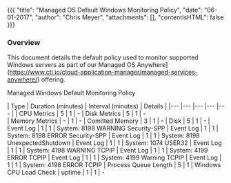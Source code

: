 {{{
  "title": "Managed OS Default Windows Monitoring Policy",
  "date": "06-01-2017",
  "author": "Chris Meyer",
  "attachments": [],
  "contentIsHTML": false
}}}

### Overview
This document details the default policy used to monitor supported Windows servers as part of our Managed OS Anywhere](https://www.ctl.io/cloud-application-manager/managed-services-anywhere/) offering. 


Managed Windows Default Monitoring Policy

| Type 	| Duration (minutes)   	| Interval (minutes)   	| Details |
|---	|---	|---	|---	|---	|
| CPU Metrics	| 5   	| 1   	| -
| Disk Metrics	| 5    	| 1   	| -  
| Memory Metrics	| -    	| 1   	| -
| Comitted Memory	| 3    	| 1   	| -
| Disk	| 5    	| 1   	| -
| Event Log | 1    	| 1   	| System: 8198 WARNING Security-SPP
| Event Log | 1    	| 1   	| System: 8198 ERROR Security-SPP
| Event Log | 1    	| 1   	| System: 8198 UnexpectedShutdown
| Event Log | 1    	| 1   	| System: 1074 USER32
| Event Log | 1    	| 1   	| System: 4198 WARNING TCPIP
| Event Log | 1    	| 1   	| System: 4199 ERROR TCPIP
| Event Log | 1    	| 1   	| System: 4199 Warning TCPIP
| Event Log | 1    	| 1   	| System: 4198 ERROR TCPIP
| Process Queue Length | 5    	| 1   	| Windows CPU Load Check
| uptime	| 1    	| 1   	| -
